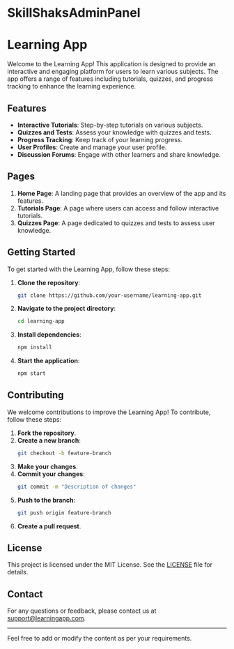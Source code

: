 # SkillShaksAdminPanel
# Learning App

Welcome to the Learning App! This application is designed to provide an interactive and engaging platform for users to learn various subjects. The app offers a range of features including tutorials, quizzes, and progress tracking to enhance the learning experience.

## Features

- **Interactive Tutorials**: Step-by-step tutorials on various subjects.
- **Quizzes and Tests**: Assess your knowledge with quizzes and tests.
- **Progress Tracking**: Keep track of your learning progress.
- **User Profiles**: Create and manage your user profile.
- **Discussion Forums**: Engage with other learners and share knowledge.

## Pages

1. **Home Page**: A landing page that provides an overview of the app and its features.
2. **Tutorials Page**: A page where users can access and follow interactive tutorials.
3. **Quizzes Page**: A page dedicated to quizzes and tests to assess user knowledge.

## Getting Started

To get started with the Learning App, follow these steps:

1. **Clone the repository**:
    ```sh
    git clone https://github.com/your-username/learning-app.git
    ```

2. **Navigate to the project directory**:
    ```sh
    cd learning-app
    ```

3. **Install dependencies**:
    ```sh
    npm install
    ```

4. **Start the application**:
    ```sh
    npm start
    ```

## Contributing

We welcome contributions to improve the Learning App! To contribute, follow these steps:

1. **Fork the repository**.
2. **Create a new branch**:
    ```sh
    git checkout -b feature-branch
    ```
3. **Make your changes**.
4. **Commit your changes**:
    ```sh
    git commit -m "Description of changes"
    ```
5. **Push to the branch**:
    ```sh
    git push origin feature-branch
    ```
6. **Create a pull request**.

## License

This project is licensed under the MIT License. See the [LICENSE](LICENSE) file for details.

## Contact

For any questions or feedback, please contact us at [support@learningapp.com](mailto:support@learningapp.com).

---

Feel free to add or modify the content as per your requirements.
